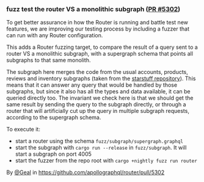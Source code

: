 ### fuzz test the router VS a monolithic subgraph ([PR #5302](https://github.com/apollographql/router/pull/5302))

To get better assurance in how the Router is running and battle test new features, we are improving our testing process by including a fuzzer that can run with any Router configuration.

This adds a Router fuzzing target, to compare the result of a query sent to a router VS a monolithic subgraph, with a supergraph schema that points all subgraphs to that same monolith.

The subgraph here merges the code from the usual accounts, products, reviews and inventory subgraphs (taken from the [starstuff repository](https://github.com/apollographql/starstuff/)).
This means that it can answer any query that would be handled by those subgraphs, but since it also has all the types and data available, it can be queried directly too.
The invariant we check here is that we should get the same result by sending the query to the subgraph directly, or through a router that will artificially cut up the query in multiple subgraph requests, according to the supergraph schema.

To execute it:
- start a router using the schema `fuzz/subgraph/supergraph.graphql`
- start the subgraph with `cargo run --release` in `fuzz/subgraph`. It will start a subgraph on port 4005
- start the fuzzer from the repo root with `cargo +nightly fuzz run router`

By [@Geal](https://github.com/Geal) in https://github.com/apollographql/router/pull/5302